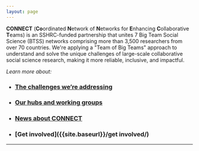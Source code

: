 ```yaml
---
layout: page
---
```



**CONNECT** (**Co**ordinated **N**etwork of **N**etworks for **E**nhancing **C**ollaborative **T**eams) is an SSHRC-funded partnership that unites 7 Big Team Social Science (BTSS) networks comprising more than 3,500 researchers from over 70 countries. We're applying a "Team of Big Teams" approach to understand and solve the unique challenges of large-scale collaborative social science research, making it more reliable, inclusive, and impactful.

*Learn more about:*

* ### [The challenges we’re addressing]({{site.baseurl}}/about/)
* ### [Our hubs and working groups]({{site.baseurl}}/hubs/)
* ### [News about CONNECT]({{site.baseurl}}/news/)
* ### [Get involved]({{site.baseurl}}/get involved/)

***



